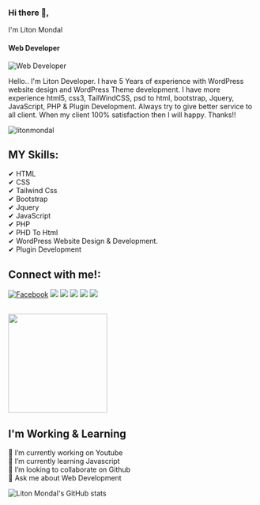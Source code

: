 ### Hi there 👋,
I'm Liton Mondal
#### Web Developer
![Web Developer](https://yt3.googleusercontent.com/lRlfhQQ445DpIQB0G79ooV1yWjswwUUU4-Ee3tXtUM4io9nDFo718qiihcsJuge_JbyF700g85s=w1707-fcrop64=1,00005a57ffffa5a8-k-c0xffffffff-no-nd-rj)

Hello.. I'm Liton Developer. I have 5 Years of experience with WordPress website design and WordPress Theme development. I have more experience html5, css3, TailWindCSS, psd to html, bootstrap, Jquery, JavaScript, PHP & Plugin Development. Always try to give better service to all client. When my client 100% satisfaction then I will happy. Thanks!!
<p align="left"> <img src="https://komarev.com/ghpvc/?username=litonmondal&label=Profile%20views&color=0e75b6&style=flat" alt="litonmondal" /> </p>

## MY Skills:  <br>
✔ HTML       <br>
✔ CSS        <br>
✔ Tailwind Css       <br>
✔ Bootstrap  <br>
✔ Jquery     <br>
✔ JavaScript         <br>
✔ PHP       <br>
✔ PHD To Html <br>
✔ WordPress Website Design & Development. <br>
✔ Plugin Development <br>

<h2 align="left">Connect with me!:</h2>
<p align="left">
<a href="https://fb.com/rightthinkweb">
<img src="https://camo.githubusercontent.com/7a20e6344e999300af0fcf52137a2b82a4158481ad5771ce743e20d0c0a84c4d/68747470733a2f2f696d672e736869656c64732e696f2f62616467652f46616365626f6f6b2d3138373746323f7374796c653d666f722d7468652d6261646765266c6f676f3d66616365626f6f6b266c6f676f436f6c6f723d7768697465" alt="Facebook"></a>

<a href="https://www.youtube.com/c/RightthinkWeb">
<img src="https://camo.githubusercontent.com/d79c5549652f9c7690992eb49571d216a70a480681561cbd93bfbfc77c491e54/68747470733a2f2f696d672e736869656c64732e696f2f62616467652f596f75547562652d4646303030303f7374796c653d666f722d7468652d6261646765266c6f676f3d796f7574756265266c6f676f436f6c6f723d7768697465"></a>

<a href="https://www.linkedin.com/in/rightthinweb">
<img src="https://camo.githubusercontent.com/a80d00f23720d0bc9f55481cfcd77ab79e141606829cf16ec43f8cacc7741e46/68747470733a2f2f696d672e736869656c64732e696f2f62616467652f4c696e6b6564496e2d3030373742353f7374796c653d666f722d7468652d6261646765266c6f676f3d6c696e6b6564696e266c6f676f436f6c6f723d7768697465"></a>

<a href="https://instagram.com/litoknmondal">
<img src="https://camo.githubusercontent.com/b3d4671768bd0f9b6c8f410a25a96e0c5a4d135208d8910461e986f97e7985ab/68747470733a2f2f696d672e736869656c64732e696f2f62616467652f496e7374616772616d2d4534343035463f7374796c653d666f722d7468652d6261646765266c6f676f3d696e7374616772616d266c6f676f436f6c6f723d7768697465"></a>

<a href="https://twitter.com/litonmondal4212">
<img src="https://camo.githubusercontent.com/5d03c86f6a75f7cbe80d135d9162fbf6dc46a31253cf30a8e9bb8279b4d574d3/68747470733a2f2f696d672e736869656c64732e696f2f62616467652f547769747465722d3144413146323f7374796c653d666f722d7468652d6261646765266c6f676f3d74776974746572266c6f676f436f6c6f723d7768697465"></a>

<a href="mailto:litondeveloperr@gmail.com">
<img src="https://camo.githubusercontent.com/571384769c09e0c66b45e39b5be70f68f552db3e2b2311bc2064f0d4a9f5983b/68747470733a2f2f696d672e736869656c64732e696f2f62616467652f476d61696c2d4431343833363f7374796c653d666f722d7468652d6261646765266c6f676f3d676d61696c266c6f676f436f6c6f723d7768697465"></a>
</p> <br>

<a style="background=#000;" href="https://github.com/anuraghazra/convoychat">
  <img height=200 align="center" src="https://github-readme-stats.vercel.app/api/top-langs?username=anuraghazra&layout=compact&langs_count=8&card_width=320" />
</a>  <br>

## I'm Working & Learning<br>
🔭 I’m currently working on Youtube  <br>
🌱 I’m currently learning Javascript  <br>
👯 I’m looking to collaborate on Github  <br>
💬 Ask me about Web Development <br>

![Liton Mondal's GitHub stats](https://github-readme-stats.vercel.app/api?username=litonmondal&show_icons=true&bg_color=00000000)











